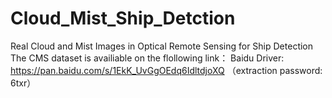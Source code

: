 # Cloud_Mist_Ship_Detction
Real Cloud and Mist Images in Optical Remote Sensing for Ship Detection 
The CMS dataset is availiable on the flollowing link：
Baidu Driver: https://pan.baidu.com/s/1EkK_UvGgOEdq6IdltdjoXQ （extraction password: 6txr）
